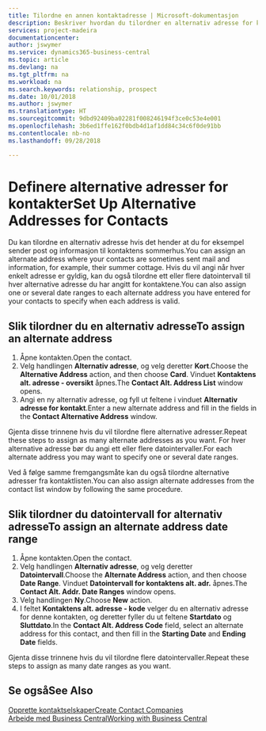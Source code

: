 ```yaml
---
title: Tilordne en annen kontaktadresse | Microsoft-dokumentasjon
description: Beskriver hvordan du tilordner en alternativ adresse for kontakter eller prospekter som informasjon av og til sendes til.
services: project-madeira
documentationcenter: 
author: jswymer
ms.service: dynamics365-business-central
ms.topic: article
ms.devlang: na
ms.tgt_pltfrm: na
ms.workload: na
ms.search.keywords: relationship, prospect
ms.date: 10/01/2018
ms.author: jswymer
ms.translationtype: HT
ms.sourcegitcommit: 9dbd92409ba02281f008246194f3ce0c53e4e001
ms.openlocfilehash: 3b6ed1ffe162f0bdb4d1af1dd84c34c6f0de91bb
ms.contentlocale: nb-no
ms.lasthandoff: 09/28/2018

---
```

# <a name="set-up-alternative-addresses-for-contacts"></a><span data-ttu-id="8cf21-103">Definere alternative adresser for kontakter</span><span class="sxs-lookup"><span data-stu-id="8cf21-103">Set Up Alternative Addresses for Contacts</span></span>
<span data-ttu-id="8cf21-104">Du kan tilordne en alternativ adresse hvis det hender at du for eksempel sender post og informasjon til kontaktens sommerhus.</span><span class="sxs-lookup"><span data-stu-id="8cf21-104">You can assign an alternate address where your contacts are sometimes sent mail and information, for example, their summer cottage.</span></span> <span data-ttu-id="8cf21-105">Hvis du vil angi når hver enkelt adresse er gyldig, kan du også tilordne ett eller flere datointervall til hver alternative adresse du har angitt for kontaktene.</span><span class="sxs-lookup"><span data-stu-id="8cf21-105">You can also assign one or several date ranges to each alternate address you have entered for your contacts to specify when each address is valid.</span></span>

## <a name="to-assign-an-alternate-address"></a><span data-ttu-id="8cf21-106">Slik tilordner du en alternativ adresse</span><span class="sxs-lookup"><span data-stu-id="8cf21-106">To assign an alternate address</span></span>
1. <span data-ttu-id="8cf21-107">Åpne kontakten.</span><span class="sxs-lookup"><span data-stu-id="8cf21-107">Open the contact.</span></span>
2. <span data-ttu-id="8cf21-108">Velg handlingen **Alternativ adresse**, og velg deretter **Kort**.</span><span class="sxs-lookup"><span data-stu-id="8cf21-108">Choose the **Alternative Address** action, and then choose **Card**.</span></span> <span data-ttu-id="8cf21-109">Vinduet **Kontaktens alt. adresse - oversikt** åpnes.</span><span class="sxs-lookup"><span data-stu-id="8cf21-109">The **Contact Alt. Address List** window opens.</span></span>
3. <span data-ttu-id="8cf21-110">Angi en ny alternativ adresse, og fyll ut feltene i vinduet **Alternativ adresse for kontakt**.</span><span class="sxs-lookup"><span data-stu-id="8cf21-110">Enter a new alternate address and fill in the fields in the **Contact Alternative Address** window.</span></span>

<span data-ttu-id="8cf21-111">Gjenta disse trinnene hvis du vil tilordne flere alternative adresser.</span><span class="sxs-lookup"><span data-stu-id="8cf21-111">Repeat these steps to assign as many alternate addresses as you want.</span></span> <span data-ttu-id="8cf21-112">For hver alternative adresse bør du angi ett eller flere datointervaller.</span><span class="sxs-lookup"><span data-stu-id="8cf21-112">For each alternate address you may want to specify one or several date ranges.</span></span>

<span data-ttu-id="8cf21-113">Ved å følge samme fremgangsmåte kan du også tilordne alternative adresser fra kontaktlisten.</span><span class="sxs-lookup"><span data-stu-id="8cf21-113">You can also assign alternate addresses from the contact list window by following the same procedure.</span></span>

## <a name="to-assign-an-alternate-address-date-range"></a><span data-ttu-id="8cf21-114">Slik tilordner du datointervall for alternativ adresse</span><span class="sxs-lookup"><span data-stu-id="8cf21-114">To assign an alternate address date range</span></span>
1. <span data-ttu-id="8cf21-115">Åpne kontakten.</span><span class="sxs-lookup"><span data-stu-id="8cf21-115">Open the contact.</span></span>
2. <span data-ttu-id="8cf21-116">Velg handlingen **Alternativ adresse**, og velg deretter **Datointervall**.</span><span class="sxs-lookup"><span data-stu-id="8cf21-116">Choose the **Alternate Address** action, and then choose **Date Range**.</span></span> <span data-ttu-id="8cf21-117">Vinduet **Datointervall for kontaktens alt. adr.** åpnes.</span><span class="sxs-lookup"><span data-stu-id="8cf21-117">The **Contact Alt. Addr. Date Ranges** window opens.</span></span>
3. <span data-ttu-id="8cf21-118">Velg handlingen **Ny**.</span><span class="sxs-lookup"><span data-stu-id="8cf21-118">Choose **New** action.</span></span>
4. <span data-ttu-id="8cf21-119">I feltet **Kontaktens alt. adresse - kode** velger du en alternativ adresse for denne kontakten, og deretter fyller du ut feltene **Startdato** og **Sluttdato**.</span><span class="sxs-lookup"><span data-stu-id="8cf21-119">In the **Contact Alt. Address Code** field, select an alternate address for this contact, and then fill in the **Starting Date** and **Ending Date** fields.</span></span>

<span data-ttu-id="8cf21-120">Gjenta disse trinnene hvis du vil tilordne flere datointervaller.</span><span class="sxs-lookup"><span data-stu-id="8cf21-120">Repeat these steps to assign as many date ranges as you want.</span></span>

## <a name="see-also"></a><span data-ttu-id="8cf21-121">Se også</span><span class="sxs-lookup"><span data-stu-id="8cf21-121">See Also</span></span>
[<span data-ttu-id="8cf21-122">Opprette kontaktselskaper</span><span class="sxs-lookup"><span data-stu-id="8cf21-122">Create Contact Companies</span></span>](marketing-create-contact-companies.md)  
[<span data-ttu-id="8cf21-123">Arbeide med Business Central</span><span class="sxs-lookup"><span data-stu-id="8cf21-123">Working with Business Central</span></span>](ui-work-product.md)

